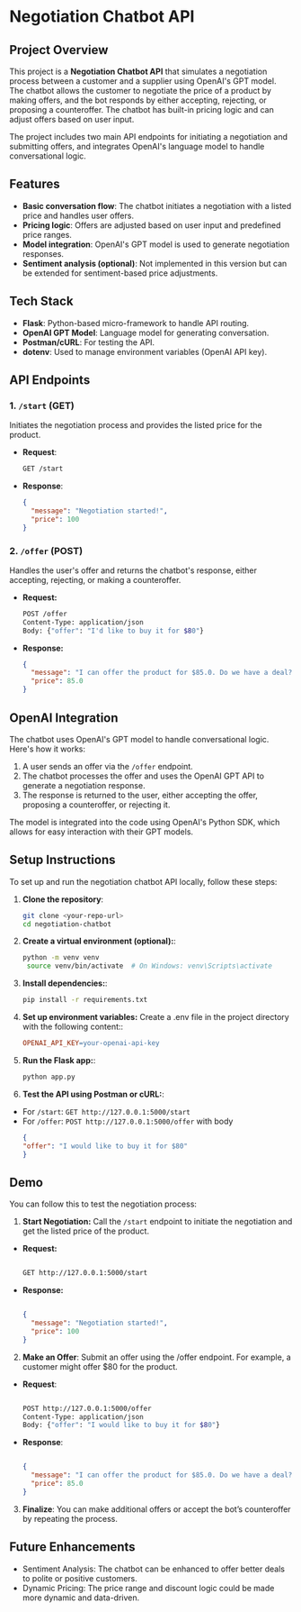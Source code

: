 # Negotiation Chatbot API

## Project Overview

This project is a **Negotiation Chatbot API** that simulates a negotiation process between a customer and a supplier using OpenAI's GPT model. The chatbot allows the customer to negotiate the price of a product by making offers, and the bot responds by either accepting, rejecting, or proposing a counteroffer. The chatbot has built-in pricing logic and can adjust offers based on user input.

The project includes two main API endpoints for initiating a negotiation and submitting offers, and integrates OpenAI's language model to handle conversational logic.

## Features

- **Basic conversation flow**: The chatbot initiates a negotiation with a listed price and handles user offers.
- **Pricing logic**: Offers are adjusted based on user input and predefined price ranges.
- **Model integration**: OpenAI's GPT model is used to generate negotiation responses.
- **Sentiment analysis (optional)**: Not implemented in this version but can be extended for sentiment-based price adjustments.

## Tech Stack

- **Flask**: Python-based micro-framework to handle API routing.
- **OpenAI GPT Model**: Language model for generating conversation.
- **Postman/cURL**: For testing the API.
- **dotenv**: Used to manage environment variables (OpenAI API key).

## API Endpoints

### 1. `/start` (GET)
Initiates the negotiation process and provides the listed price for the product.

- **Request**:
  ```bash
  GET /start
  
- **Response**:
  ```json
  {
    "message": "Negotiation started!",
    "price": 100
  }
### 2. `/offer` (POST)
Handles the user's offer and returns the chatbot's response, either accepting, rejecting, or making a counteroffer.

- **Request:**

  ```bash
  POST /offer
  Content-Type: application/json
  Body: {"offer": "I'd like to buy it for $80"}
- **Response:**

  ```json
  {
    "message": "I can offer the product for $85.0. Do we have a deal?",
    "price": 85.0
  }

## OpenAI Integration
The chatbot uses OpenAI's GPT model to handle conversational logic. Here's how it works:

1. A user sends an offer via the `/offer` endpoint.
2. The chatbot processes the offer and uses the OpenAI GPT API to generate a negotiation response.
3. The response is returned to the user, either accepting the offer, proposing a counteroffer, or rejecting it.


The model is integrated into the code using OpenAI's Python SDK, which allows for easy interaction with their GPT models.

## Setup Instructions

To set up and run the negotiation chatbot API locally, follow these steps:

1. **Clone the repository**:
   ```bash
   git clone <your-repo-url>
   cd negotiation-chatbot
2. **Create a virtual environment (optional):**:
   ```bash
   python -m venv venv
    source venv/bin/activate  # On Windows: venv\Scripts\activate

3. **Install dependencies:**:
   ```bash
   pip install -r requirements.txt

4. **Set up environment variables:** Create a .env file in the project directory with the following content::
   ```makefile
   OPENAI_API_KEY=your-openai-api-key

5. **Run the Flask app:**:
   ```bash
   python app.py

6. **Test the API using Postman or cURL:**:
- For `/start`: `GET http://127.0.0.1:5000/start`
- For `/offer`: `POST http://127.0.0.1:5000/offer` with body
   ```json
   {
  "offer": "I would like to buy it for $80"
  }

   
## Demo
You can follow this to test the negotiation process:

1. **Start Negotiation:** Call the `/start` endpoint to initiate the negotiation and get the listed price of the product.

- **Request:**

  ```bash

  GET http://127.0.0.1:5000/start
- **Response:**

  ```json

  {
    "message": "Negotiation started!",
    "price": 100
  }
2. **Make an Offer**: Submit an offer using the /offer endpoint. For example, a customer might offer $80 for the product.

- **Request**:

  ```bash

  POST http://127.0.0.1:5000/offer
  Content-Type: application/json
  Body: {"offer": "I would like to buy it for $80"}
- **Response**:

  ```json

  {
    "message": "I can offer the product for $85.0. Do we have a deal?",
    "price": 85.0
  }
3. **Finalize**: You can make additional offers or accept the bot’s counteroffer by repeating the process.

## Future Enhancements
- Sentiment Analysis: The chatbot can be enhanced to offer better deals to polite or positive customers.
- Dynamic Pricing: The price range and discount logic could be made more dynamic and data-driven.
